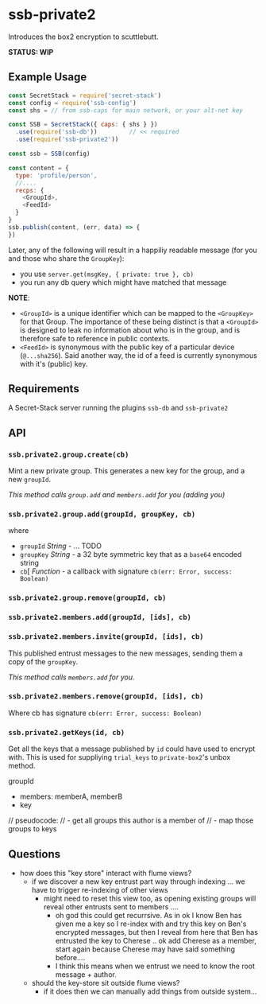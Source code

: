 # ssb-private2

Introduces the box2 encryption to scuttlebutt.

**STATUS: WIP**

## Example Usage

```js
const SecretStack = require('secret-stack')
const config = require('ssb-config')
const shs = // from ssb-caps for main network, or your alt-net key

const SSB = SecretStack({ caps: { shs } })
  .use(require('ssb-db'))         // << required
  .use(require('ssb-private2'))

const ssb = SSB(config)
```


```js
const content = {
  type: 'profile/person',
  //....
  recps: {
    <GroupId>,
    <FeedId>
  }
}
ssb.publish(content, (err, data) => {
})
```

Later, any of the following will result in a happiliy readable message (for you and those who share the `GroupKey`):
- you use `server.get(msgKey, { private: true }, cb)`
- you run any db query which might have matched that message

**NOTE**:
- `<GroupId>` is a unique identifier which can be mapped to the `<GroupKey>` for that Group. The importance of these being distinct is that a `<GroupId>` is designed to leak no information about who is in the group, and is therefore safe to reference in public contexts.
- `<FeedId>` is synonymous with the public key of a particular device (`@...sha256`). Said another way, the id of a feed is currently synonymous with it's (public) key.

## Requirements

A Secret-Stack server running the plugins `ssb-db` and `ssb-private2`

## API

### `ssb.private2.group.create(cb)`

Mint a new private group.
This generates a new key for the group, and a new `groupId`.

_This method calls `group.add` and `members.add` for you (adding you)_


### `ssb.private2.group.add(groupId, groupKey, cb)`

where 
- `groupId` *String* - ... TODO
- `groupKey` *String* - a 32 byte symmetric key that as a `base64` encoded string
- `cb`[ *Function* - a callback with signature `cb(err: Error, success: Boolean)`


### `ssb.private2.group.remove(groupId, cb)`


### `ssb.private2.members.add(groupId, [ids], cb)`


### `ssb.private2.members.invite(groupId, [ids], cb)`

This published entrust messages to the new messages, sending them a copy of the `groupKey`.

_This method calls `members.add` for you._


### `ssb.private2.members.remove(groupId, [ids], cb)`

Where cb has signature `cb(err: Error, success: Boolean)`


### `ssb.private2.getKeys(id, cb)`

Get all the keys that a message published by `id` could have used to encrypt with.
This is used for suppliying `trial_keys` to `private-box2`'s unbox method.

groupId
  - members: memberA, memberB
  - key

['mem', authorId, ts]: groupId
['key', groupId, ts]: groupKey

// pseudocode:
// - get all groups this author is a member of
// - map those groups to keys



## Questions

- how does this "key store" interact with flume views?
  - if we discover a new key entrust part way through indexing ... we have to trigger re-indexing of other views
    - might need to reset this view too, as opening existing groups will reveal other entrusts sent to members ....
      - oh god this could get recurrsive. As in ok I know Ben has given me a key so I re-index with and try this key on Ben's encrypted messages, but then I reveal from here that Ben has entrusted the key to Cherese .. ok add Cherese as a member, start again because Cherese may have said something before....
      - I think this means when we entrust we need to know the root message + author.
  - should the key-store sit outside flume views?
    - if it does then we can manually add things from outside system...
